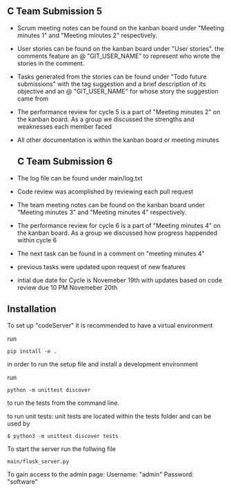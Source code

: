    ## C Team Submission 5

- Scrum meeting notes can be found on the kanban board under "Meeting minutes 1" and "Meeting minutes 2" respectively.
- User stories can be found on the kanban board under "User stories". the comments feature an @ "GIT_USER_NAME" to represent who wrote the stories in the comment. 
- Tasks generated from the stories can be found under "Todo future submissions" with the tag suggestion and a brief description of its objective and an @ "GIT_USER_NAME" for whose story the suggestion came from
- The performance review for cycle 5 is a part of "Meeting minutes 2" on the kanban board. As a group we discussed the strengths and weaknesses each member faced
- All other documentation is within the kanban board or meeting minutes

   ## C Team Submission 6
- The log file can be found under main/log.txt
- Code review was acomplished by reviewing each pull request
- The team meeting notes can be found on the kanban board under "Meeting minutes 3" and "Meeting minutes 4" respectively.
- The performance review for cycle 6 is a part of "Meeting minutes 4" on the kanban board. As a group we discussed how progress happended within cycle 6
- The next task can be found in a comment on "meeting minutes 4"
- previous tasks were updated upon request of new features 
- intial due date for Cycle is Novemeber 19th with updates based on code review due 10 PM Novemeber 20th

## Installation

To set up "codeServer" it is recommended to have a virtual environment

run
```
pip install -e .
```

in order to run the setup file and install a development environment

 run
```
python -m unittest discover
```
 to run the tests from the command line.
 
to run unit tests:
    unit tests are located within the tests folder and can be used by 
```
$ python3 -m unittest discover tests
```

To start the server run the follwing file
```
main/flask_server.py
```

To gain access to the admin page:
   Username: "admin"
   Password: "software"
   
